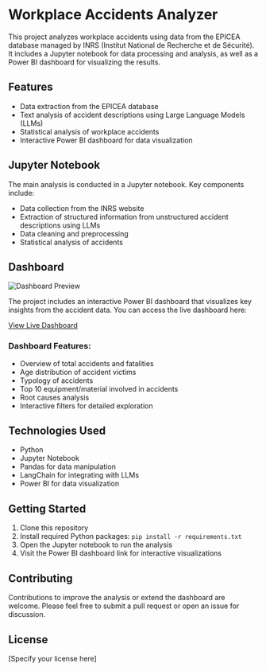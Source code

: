 # Workplace Accidents Analyzer

This project analyzes workplace accidents using data from the EPICEA database managed by INRS (Institut National de Recherche et de Sécurité). It includes a Jupyter notebook for data processing and analysis, as well as a Power BI dashboard for visualizing the results.

## Features

- Data extraction from the EPICEA database
- Text analysis of accident descriptions using Large Language Models (LLMs)
- Statistical analysis of workplace accidents
- Interactive Power BI dashboard for data visualization

## Jupyter Notebook

The main analysis is conducted in a Jupyter notebook. Key components include:

- Data collection from the INRS website
- Extraction of structured information from unstructured accident descriptions using LLMs
- Data cleaning and preprocessing
- Statistical analysis of accidents

## Dashboard

![Dashboard Preview](path/to/dashboard_image.png)

The project includes an interactive Power BI dashboard that visualizes key insights from the accident data. You can access the live dashboard here:

[View Live Dashboard](https://app.powerbi.com/view?r=eyJrIjoiYzZmZGVjM2QtZTE3NC00NDY5LTk1NjEtMzFkYTJhZDY4ODcwIiwidCI6IjRlNzE0NTBjLThmZjItNDk0Yi05NDc3LWZjMTUwMWVmMzdkZSJ9)

### Dashboard Features:
- Overview of total accidents and fatalities
- Age distribution of accident victims
- Typology of accidents
- Top 10 equipment/material involved in accidents
- Root causes analysis
- Interactive filters for detailed exploration

## Technologies Used

- Python
- Jupyter Notebook
- Pandas for data manipulation
- LangChain for integrating with LLMs
- Power BI for data visualization

## Getting Started

1. Clone this repository
2. Install required Python packages: `pip install -r requirements.txt`
3. Open the Jupyter notebook to run the analysis
4. Visit the Power BI dashboard link for interactive visualizations

## Contributing

Contributions to improve the analysis or extend the dashboard are welcome. Please feel free to submit a pull request or open an issue for discussion.

## License

[Specify your license here]
